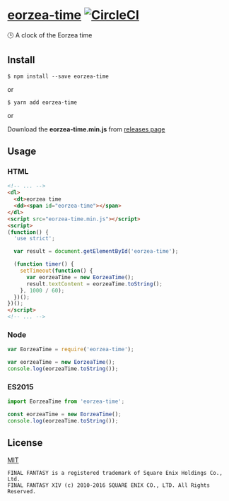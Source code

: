 # [eorzea-time](https://www.npmjs.com/package/eorzea-time) [![CircleCI](https://circleci.com/gh/eorzea-weather/eorzea-weather.svg?style=shield)](https://circleci.com/gh/flowercartelet/eorzea-weather)

:clock3: A clock of the Eorzea time

## Install

```console
$ npm install --save eorzea-time
```

or

```console
$ yarn add eorzea-time
```

or

Download the **eorzea-time.min.js** from [releases page](https://github.com/flowercartelet/eorzea-time/releases)

## Usage

### HTML

```html
<!-- ... -->
<dl>
  <dt>eorzea time
  <dd><span id="eorzea-time"></span>
</dl>
<script src="eorzea-time.min.js"></script>
<script>
(function() {
  'use strict';

  var result = document.getElementById('eorzea-time');

  (function timer() {
    setTimeout(function() {
      var eorzeaTime = new EorzeaTime();
      result.textContent = eorzeaTime.toString();
    }, 1000 / 60);
  })();
})();
</script>
<!-- ... -->
```

### Node

```javascript
var EorzeaTime = require('eorzea-time');

var eorzeaTime = new EorzeaTime();
console.log(eorzeaTime.toString());
```

### ES2015

```javascript
import EorzeaTime from 'eorzea-time';

const eorzeaTime = new EorzeaTime();
console.log(eorzeaTime.toString());
```

## License

[MIT](LICENSE)

```plain
FINAL FANTASY is a registered trademark of Square Enix Holdings Co., Ltd.
FINAL FANTASY XIV (c) 2010-2016 SQUARE ENIX CO., LTD. All Rights Reserved.
```
